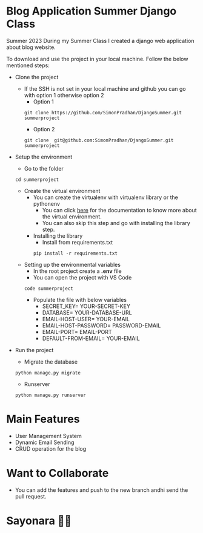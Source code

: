 # Blog Application Summer Django Class
Summer 2023
During my Summer Class I created a django web application about blog website.

To download and use the project in your local machine. Follow the below mentioned steps:
- Clone the project
  - If the SSH is not set in your local machine and github you can go with option 1 otherwise option 2
    - Option 1
    ```
    git clone https://github.com/SimonPradhan/DjangoSummer.git summerproject
    ```
    - Option 2
    ```
    git clone  git@github.com:SimonPradhan/DjangoSummer.git summerproject
    ```
      
- Setup the environment
  - Go to the folder
  ```
  cd summerproject
  ```
  - Create the virtual environment
    - You can create the virtualenv with virtualenv library or the pythonenv
      - You can click [here](https://virtualenv.pypa.io/en/latest/installation.html) for the documentation to know more about the virtual environment.
      - You can also skip this step and go with installing the library step.
    - Installing the library
      - Install from requirements.txt
      ```
      pip install -r requirements.txt
      ```
  - Setting up the environmental variables
    - In the root project create a **.env** file
    - You can open the project with VS Code
    ```
    code summerproject
    ```
    - Populate the file with below variables
      - SECRET_KEY= YOUR-SECRET-KEY
      - DATABASE= YOUR-DATABASE-URL
      - EMAIL-HOST-USER= YOUR-EMAIL
      - EMAIL-HOST-PASSWORD= PASSWORD-EMAIL
      - EMAIL-PORT= EMAIL-PORT
      - DEFAULT-FROM-EMAIL= YOUR-EMAIL
- Run the project
  - Migrate the database
  ```
  python manage.py migrate
  ```
  - Runserver
  ```
  python manage.py runserver
  ```

# Main Features
- User Management System
- Dynamic Email Sending
- CRUD operation for the blog

# Want to Collaborate
- You can add the features and push to the new branch andhi send the pull request.

# **Sayonara 👋👋**
